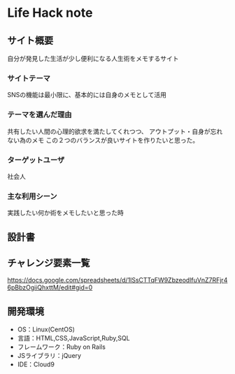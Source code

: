 # Life Hack note

## サイト概要
自分が発見した生活が少し便利になる人生術をメモするサイト

### サイトテーマ
SNSの機能は最小限に、基本的には自身のメモとして活用

### テーマを選んだ理由
共有したい人間の心理的欲求を満たしてくれつつ、
アウトプット・自身が忘れない為のメモ
この２つのバランスが良いサイトを作りたいと思った。

### ターゲットユーザ
社会人

### 主な利用シーン
実践したい何か術をメモしたいと思った時

## 設計書

## チャレンジ要素一覧
https://docs.google.com/spreadsheets/d/1lSsCTTqFW9ZbzeodlfuVnZ7RFjr46pBbzOgiiQhxttM/edit#gid=0


## 開発環境
- OS：Linux(CentOS)
- 言語：HTML,CSS,JavaScript,Ruby,SQL
- フレームワーク：Ruby on Rails
- JSライブラリ：jQuery
- IDE：Cloud9
